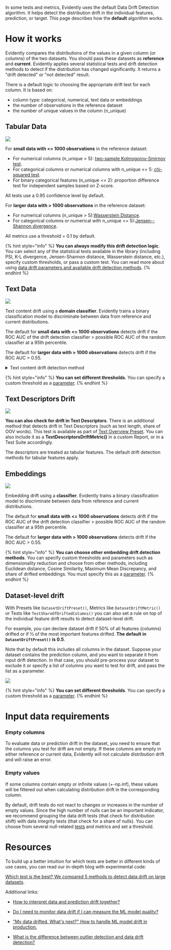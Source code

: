 In some tests and metrics, Evidently uses the default Data Drift Detection algorithm. It helps detect the distribution drift in the individual features, prediction, or target. This page describes how the **default** algorithm works.

# How it works

Evidently compares the distributions of the values in a given column (or columns) of the two datasets. You should pass these datasets as **reference** and **current**. Evidently applies several statistical tests and drift detection methods to detect if the distribution has changed significantly. It returns a "drift detected" or "not detected" result.

There is a default logic to choosing the appropriate drift test for each column. It is based on:

* column type: categorical, numerical, text data or embeddings
* the number of observations in the reference dataset
* the number of unique values in the column (n\_unique)

## Tabular Data 

![](../.gitbook/assets/reports/metric_data_drift_table_2-min.png)

For **small data with <= 1000 observations** in the reference dataset:

* For numerical columns (n\_unique \> 5): [two-sample Kolmogorov-Smirnov test](https://en.wikipedia.org/wiki/Kolmogorov%E2%80%93Smirnov_test).
* For categorical columns or numerical columns with n\_unique <= 5: [chi-squared test](https://en.wikipedia.org/wiki/Chi-squared_test).
* For binary categorical features (n\_unique <= 2): proportion difference test for independent samples based on Z-score.

All tests use a 0.95 confidence level by default.  

For **larger data with \> 1000 observations** in the reference dataset:

* For numerical columns (n\_unique \> 5):[Wasserstein Distance](https://en.wikipedia.org/wiki/Wasserstein_metric).
* For categorical columns or numerical with n\_unique <= 5):[Jensen--Shannon divergence](https://en.wikipedia.org/wiki/Jensen%E2%80%93Shannon_divergence).

All metrics use a threshold = 0.1 by default.  

{% hint style="info" %}
**You can always modify this drift detection logic**. You can select any of the statistical tests available in the library (including PSI, K-L divergence, Jensen-Shannon distance, Wasserstein distance, etc.), specify custom thresholds, or pass a custom test. You can read more about using [data drift parameters and available drift detection methods](../customization/options-for-statistical-tests.md).
{% endhint %}

## Text Data 

![](../.gitbook/assets/reports/metric_column_drift_text-min.png)

Text content drift using a **domain classifier**. Evidently trains a binary classification model to discriminate between data from reference and current distributions. 

The default for **small data with <= 1000 observations** detects drift if the ROC AUC of the drift detection classifier > possible ROC AUC of the random classifier at a 95th percentile.

The default for **larger data with > 1000 observations** detects drift if the ROC AUC > 0.55.

<details>
<summary>Text content drift detection method</summary>
**For small data**. The drift score is the ROC-AUC score of the domain classifier computed on a validation dataset. The ROC AUC of the created classifier is compared to the ROC AUC of the random classifier at a set percentile. To ensure the result is statistically meaningful, we repeat the calculation 1000 times with randomly assigned target class probabilities. This produces a distribution with a mean of 0,5. We then take the 95th percentile (default) of this distribution and compare it to the ROC-AUC score of the classifier. If the classifier score is higher, we consider the data drift to be detected. You can also set a different percentile as a parameter.
**For large data**. Directly compare against defined ROC AUC threshold. 
</details>

{% hint style="info" %}
**You can set different thresholds**. You can specify a custom threshold as a [parameter](../customization/options-for-statistical-tests.md).
{% endhint %}

## Text Descriptors Drift  

![](../.gitbook/assets/reports/metric_text_descriptors_drift-min.png)

**You can also check for drift in Text Descriptors**. There is an additional method that detects drift in Text Descriptors (such as text length, share of OOV words). This test is available as part of [Text Overview Preset](../presets/text-overview.md). You can also include it as a **TextDescriptorsDriftMetric()** in a custom Report, or in a Test Suite accordingly.  

The descriptors are treated as tabular features. The default drift detection methods for tabular features apply.

## Embeddings 

![](../.gitbook/assets/reports/metric_embeddings_drift.png)

Embedding drift using a **classifier**. Evidently trains a binary classification model to discriminate between data from reference and current distributions. 

The default for **small data with <= 1000 observations** detects drift if the ROC AUC of the drift detection classifier > possible ROC AUC of the random classifier at a 95th percentile.

The default for **larger data with > 1000 observations** detects drift if the ROC AUC > 0.55.

{% hint style="info" %}
**You can choose other embedding drift detection methods**. You can specify custom thresholds and parameters such as dimensionality reduction and choose from other methods, including Euclidean distance, Cosine Similarity, Maximum Mean Discrepancy, and share of drifted embeddings. You must specify this as a [parameter](../customization/embeddings-drift-parameters.md).
{% endhint %}

## Dataset-level drift

With Presets like `DatasetDriftPreset()`, Metrics like `DatasetDriftMetric()` or Tests like `TestShareOfDriftedColumns()` you can also set a rule on top of the individual feature drift results to detect dataset-level drift. 

For example, you can declare dataset drift if 50% of all features (columns) drifted or if ⅓ of the most important features drifted. 
**The default in `DatasetDriftPreset()` is 0.5**. 

Note that by default this includes all columns in the dataset. Suppose your dataset contains the prediction column, and you want to separate it from input drift detection. In that case, you should pre-process your dataset to exclude it or specify a list of columns you want to test for drift, and pass the list as a parameter.   

![](../.gitbook/assets/reports/report_example_data_drift-min.png)

{% hint style="info" %}
**You can set different thresholds**. You can specify a custom threshold as a [parameter](../customization/options-for-statistical-tests.md).
{% endhint %}

# Input data requirements

### Empty columns 

To evaluate data or prediction drift in the dataset, you need to ensure that the columns you test for drift are not empty. If these columns are empty in either reference or current data, Evidently will not calculate distribution drift and will raise an error.

### Empty values 

If some columns contain empty or infinite values (+-np.inf), these values will be filtered out when calculating distribution drift in the corresponding column.

By default, drift tests do not react to changes or increases in the number of empty values. Since the high number of nulls can be an important indicator, we recommend grouping the data drift tests (that check for distribution shift) with data integrity tests (that check for a share of nulls). You can choose from several null-related [tests](all-tests.md#data-integrity) and metrics and set a threshold.

# Resources

To build up a better intuition for which tests are better in different kinds of use cases, you can read our in-depth blog with experimental code:   

[Which test is the best? We compared 5 methods to detect data drift on large datasets](https://evidentlyai.com/blog/data-drift-detection-large-datasets).  

Additional links:  

* [How to interpret data and prediction drift together? ](https://evidentlyai.com/blog/data-and-prediction-drift)  

* [Do I need to monitor data drift if I can measure the ML model quality?](https://evidentlyai.com/blog/ml-monitoring-do-i-need-data-drift)  

* ["My data drifted. What's next?" How to handle ML model drift in production.](https://evidentlyai.com/blog/ml-monitoring-data-drift-how-to-handle)  

* [What is the difference between outlier detection and data drift detection?](https://evidentlyai.com/blog/ml-monitoring-drift-detection-vs-outlier-detection)
